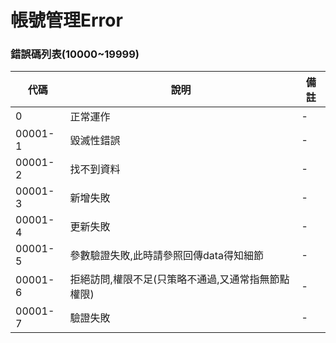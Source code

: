 # 帳號管理Error

### 錯誤碼列表(10000~19999)
|代碼|說明|備註|
|------------- | -------------|--------|
|0 |正常運作|-|
|00001-1|毀滅性錯誤|-|
|00001-2|找不到資料|-|
|00001-3|新增失敗|-|
|00001-4|更新失敗|-|
|00001-5|參數驗證失敗,此時請參照回傳data得知細節|-|
|00001-6|拒絕訪問,權限不足(只策略不通過,又通常指無節點權限)|-|
|00001-7|驗證失敗|-|
